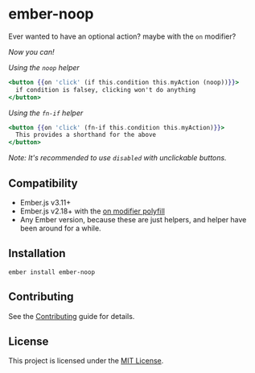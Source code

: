ember-noop
==============================================================================

Ever wanted to have an optional action? maybe with the `on` modifier?

_Now you can!_


*Using the `noop` helper*
```hbs
<button {{on 'click' (if this.condition this.myAction (noop))}}>
  if condition is falsey, clicking won't do anything
</button>
```

*Using the `fn-if` helper*
```hbs
<button {{on 'click' (fn-if this.condition this.myAction)}}>
  This provides a shorthand for the above
</button>
```


_Note: It's recommended to use `disabled` with unclickable buttons._

Compatibility
------------------------------------------------------------------------------

* Ember.js v3.11+
* Ember.js v2.18+ with the [on modifier polyfill](https://github.com/buschtoens/ember-on-modifier)
* Any Ember version, because these are just helpers, and helper have been around for a while.


Installation
------------------------------------------------------------------------------

```
ember install ember-noop
```

Contributing
------------------------------------------------------------------------------

See the [Contributing](CONTRIBUTING.md) guide for details.


License
------------------------------------------------------------------------------

This project is licensed under the [MIT License](LICENSE.md).
